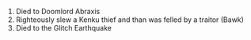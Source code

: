 1. Died to Doomlord Abraxis
2. Righteously slew a Kenku thief and than was felled by a traitor (Bawk)
3. Died to the Glitch Earthquake